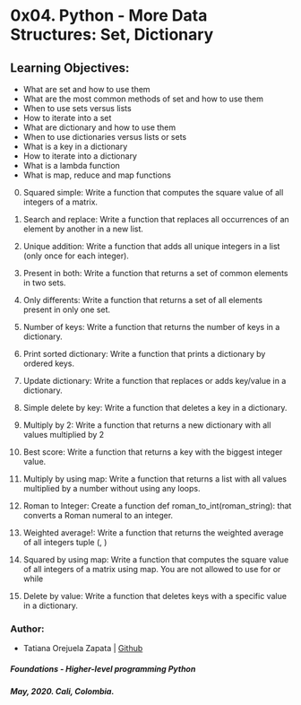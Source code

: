 # 0x04. Python - More Data Structures: Set, Dictionary

## Learning Objectives:
* What are set and how to use them
* What are the most common methods of set and how to use them
* When to use sets versus lists
* How to iterate into a set
* What are dictionary and how to use them
* When to use dictionaries versus lists or sets
* What is a key in a dictionary
* How to iterate into a dictionary
* What is a lambda function
* What is map, reduce and map functions

0. Squared simple:
Write a function that computes the square value of all integers of a matrix.

1. Search and replace:
Write a function that replaces all occurrences of an element by another in a new list.

2. Unique addition:
Write a function that adds all unique integers in a list (only once for each integer).

3. Present in both:
Write a function that returns a set of common elements in two sets.

4. Only differents:
Write a function that returns a set of all elements present in only one set.

5. Number of keys:
Write a function that returns the number of keys in a dictionary.

6. Print sorted dictionary:
Write a function that prints a dictionary by ordered keys.

7. Update dictionary:
Write a function that replaces or adds key/value in a dictionary.

8. Simple delete by key:
Write a function that deletes a key in a dictionary.

9. Multiply by 2:
Write a function that returns a new dictionary with all values multiplied by 2

10. Best score:
Write a function that returns a key with the biggest integer value.

11. Multiply by using map:
Write a function that returns a list with all values multiplied by a number without using any loops.

12. Roman to Integer:
Create a function def roman_to_int(roman_string): that converts a Roman numeral to an integer.

13. Weighted average!:
Write a function that returns the weighted average of all integers tuple (<score>, <weight>)

14. Squared by using map:
Write a function that computes the square value of all integers of a matrix using map. You are not allowed to use for or while

15. Delete by value:
Write a function that deletes keys with a specific value in a dictionary.

### Author:
* Tatiana Orejuela Zapata | [Github](https://github.com/tatsOre)

##### Foundations - Higher-level programming  Python
##### May, 2020. Cali, Colombia.

